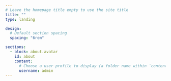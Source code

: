 ```yaml
---
# Leave the homepage title empty to use the site title
title: ""
type: landing

design:
  # Default section spacing
  spacing: "6rem"

sections:
  - block: about.avatar
    id: about
    content:
      # Choose a user profile to display (a folder name within `content/authors/`)
      username: admin
---
```

